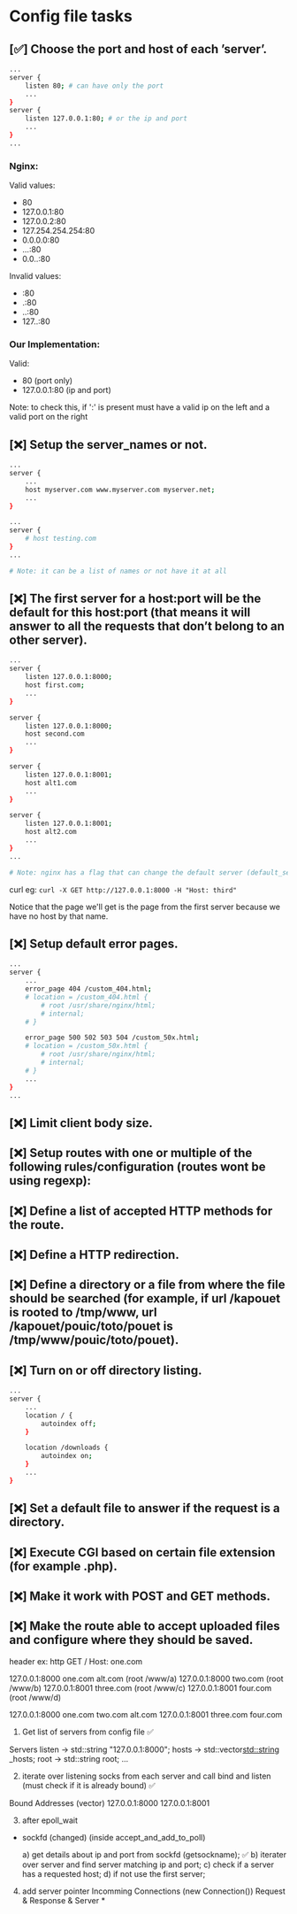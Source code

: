 # Config file tasks

## [✅] Choose the port and host of each ’server’.
```bash    
...
server {
    listen 80; # can have only the port
    ...
}
server {
    listen 127.0.0.1:80; # or the ip and port
    ...
}
...
```

### Nginx:

Valid values:
- 80
- 127.0.0.1:80
- 127.0.0.2:80
- 127.254.254.254:80
- 0.0.0.0:80
- ...:80
- 0.0..:80

Invalid values:
- :80
- .:80
- ..:80
- 127..:80

### Our Implementation:

Valid:
- 80 (port only)
- 127.0.0.1:80 (ip and port)

Note: to check this, if ':' is present must have a valid ip on the left and a valid port on the right

## [❌] Setup the server_names or not.
```bash
...
server {
    ...
    host myserver.com www.myserver.com myserver.net;
    ...
}

...
server {
    # host testing.com
}
...

# Note: it can be a list of names or not have it at all
```


## [❌] The first server for a host:port will be the default for this host:port (that means it will answer to all the requests that don’t belong to an other server).
```bash
...
server {
    listen 127.0.0.1:8000;
    host first.com;
    ...
}

server {
    listen 127.0.0.1:8000;
    host second.com
    ...
}

server {
    listen 127.0.0.1:8001;
    host alt1.com
    ...
}

server {
    listen 127.0.0.1:8001;
    host alt2.com
    ...
}
...

# Note: nginx has a flag that can change the default server (default_server at the end of the listen line) but we'll not use this here because the subject dictates that we must use the first server as the default one.

```
curl eg: `curl -X GET http://127.0.0.1:8000 -H "Host: third"`

Notice that the page we'll get is the page from the first server because we have no host by that name.


## [❌] Setup default error pages.
```bash
...
server {
    ...
    error_page 404 /custom_404.html;
    # location = /custom_404.html {
        # root /usr/share/nginx/html;
        # internal;
    # }

    error_page 500 502 503 504 /custom_50x.html;
    # location = /custom_50x.html {
        # root /usr/share/nginx/html;
        # internal;
    # }
    ...
}
...
```

## [❌] Limit client body size.
## [❌] Setup routes with one or multiple of the following rules/configuration (routes wont be using regexp):
## [❌] Define a list of accepted HTTP methods for the route.
## [❌] Define a HTTP redirection.
## [❌] Define a directory or a file from where the file should be searched (for example, if url /kapouet is rooted to /tmp/www, url /kapouet/pouic/toto/pouet is /tmp/www/pouic/toto/pouet).

## [❌] Turn on or off directory listing.
```bash
...
server {
    ...
    location / {
		autoindex off;
    }

    location /downloads {
		autoindex on;
    }
    ...
}
```

## [❌] Set a default file to answer if the request is a directory.
## [❌] Execute CGI based on certain file extension (for example .php).
## [❌] Make it work with POST and GET methods.
## [❌] Make the route able to accept uploaded files and configure where they should be saved.


header ex:
http GET /
Host: one.com



127.0.0.1:8000 one.com alt.com (root /www/a)
127.0.0.1:8000 two.com (root /www/b)
127.0.0.1:8001 three.com (root /www/c)
127.0.0.1:8001 four.com (root /www/d)

127.0.0.1:8000 one.com two.com alt.com
127.0.0.1:8001 three.com four.com


1) Get list of servers from config file ✅

Servers 
listen -> std::string "127.0.0.1:8000";
hosts -> std::vector<std::string> _hosts;
root -> std::string root;
...

2) iterate over listening socks from each server and call bind and listen (must check if it is already bound) ✅

Bound Addresses (vector)
127.0.0.1:8000
127.0.0.1:8001


3) after epoll_wait

- sockfd (changed) (inside accept_and_add_to_poll)

    a) get details about ip and port from sockfd (getsockname); ✅
    b) iterater over server and find server matching ip and port;
    c) check if a server has a requested host;
    d) if not use the first server;


4) add server pointer
Incomming Connections (new Connection())
Request &
Response &
Server *